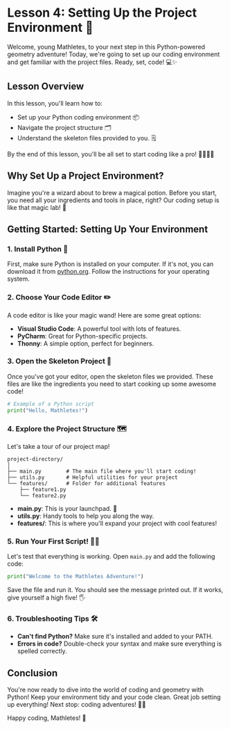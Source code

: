 # Lesson 4: Setting Up the Project Environment 🚀

Welcome, young Mathletes, to your next step in this Python-powered geometry adventure! Today, we're going to set up our coding environment and get familiar with the project files. Ready, set, code! 💻✨

## Lesson Overview

In this lesson, you'll learn how to:
- Set up your Python coding environment 📦
- Navigate the project structure 🗂️
- Understand the skeleton files provided to you. 🗒️

By the end of this lesson, you'll be all set to start coding like a pro! 👩‍💻👨‍💻

## Why Set Up a Project Environment?

Imagine you're a wizard about to brew a magical potion. Before you start, you need all your ingredients and tools in place, right? Our coding setup is like that magic lab! 🌟

## Getting Started: Setting Up Your Environment

### 1. Install Python 🐍
First, make sure Python is installed on your computer. If it's not, you can download it from [python.org](https://www.python.org/downloads/). Follow the instructions for your operating system.

### 2. Choose Your Code Editor ✏️
A code editor is like your magic wand! Here are some great options:
- **Visual Studio Code**: A powerful tool with lots of features.
- **PyCharm**: Great for Python-specific projects.
- **Thonny**: A simple option, perfect for beginners.

### 3. Open the Skeleton Project 🎒

Once you've got your editor, open the skeleton files we provided. These files are like the ingredients you need to start cooking up some awesome code!

```python
# Example of a Python script
print("Hello, Mathletes!")
```

### 4. Explore the Project Structure 🗺️

Let's take a tour of our project map!

```plaintext
project-directory/
│
├── main.py        # The main file where you'll start coding!
├── utils.py       # Helpful utilities for your project
└── features/      # Folder for additional features
    ├── feature1.py
    └── feature2.py
```

- **main.py**: This is your launchpad. 🚀
- **utils.py**: Handy tools to help you along the way.
- **features/**: This is where you'll expand your project with cool features!

### 5. Run Your First Script! 🏃‍♂️

Let's test that everything is working. Open `main.py` and add the following code:

```python
print("Welcome to the Mathletes Adventure!")
```

Save the file and run it. You should see the message printed out. If it works, give yourself a high five! 🖐️

### 6. Troubleshooting Tips 🛠️

- **Can't find Python?** Make sure it's installed and added to your PATH.
- **Errors in code?** Double-check your syntax and make sure everything is spelled correctly.

## Conclusion

You're now ready to dive into the world of coding and geometry with Python! Keep your environment tidy and your code clean. Great job setting up everything! Next stop: coding adventures! 🚀🌟

Happy coding, Mathletes! 🎉
